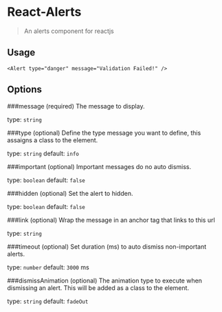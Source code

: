 # React-Alerts

> An alerts component for reactjs

## Usage

```
<Alert type="danger" message="Validation Failed!" />
```

## Options

###message (required)
The message to display.

type: `string`

###type (optional)
Define the type message you want to define, this assaigns a class to the element.

type: `string`
default: `info`

###important (optional)
Important messages do no auto dismiss.

type: `boolean`
default: `false`

###hidden (optional)
Set the alert to hidden.

type: `boolean`
default: `false`

###link (optional)
Wrap the message in an anchor tag that links to this url

type: `string`

###timeout (optional)
Set duration (ms) to auto dismiss non-important alerts.

type: `number`
default: `3000` ms

###dismissAnimation (optional)
The animation type to execute when dismissing an alert. This will be added as a class to the element.

type: `string`
default: `fadeOut`